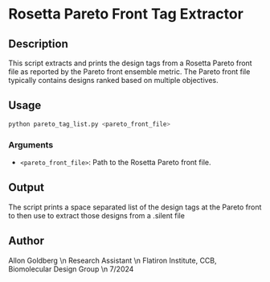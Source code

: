 # Rosetta Pareto Front Tag Extractor

## Description
This script extracts and prints the design tags from a Rosetta Pareto front file as reported by the Pareto front ensemble metric. The Pareto front file typically contains designs ranked based on multiple objectives.

## Usage
```bash
python pareto_tag_list.py <pareto_front_file>
```

### Arguments
- `<pareto_front_file>`: Path to the Rosetta Pareto front file.

## Output
The script prints a space separated list of the design tags at the Pareto front to then use to extract those designs from a .silent file

## Author
Allon Goldberg \n
Research Assistant \n
Flatiron Institute, CCB, Biomolecular Design Group \n
7/2024


